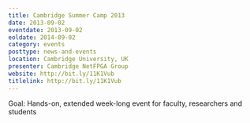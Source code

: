 ```yaml
---
title: Cambridge Summer Camp 2013
date: 2013-09-02
eventdate: 2013-09-02
eoldate: 2014-09-02
category: events
posttype: news-and-events
location: Cambridge University, UK
presenter: Cambridge NetFPGA Group
website: http://bit.ly/11K1Vub
titlelink: http://bit.ly/11K1Vub
---
```


Goal: Hands-on, extended week-long event for faculty, researchers and students
